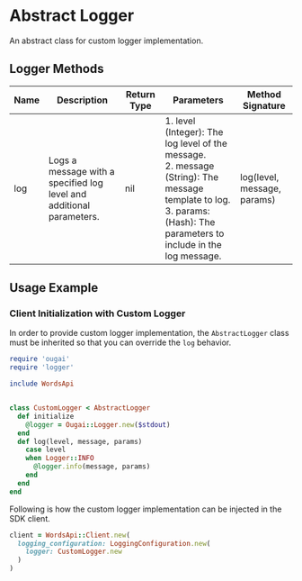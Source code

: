 
# Abstract Logger

An abstract class for custom logger implementation.

## Logger Methods

| Name | Description | Return Type | Parameters | Method Signature |
|  --- | --- | --- | --- | --- |
| log | Logs a message with a specified log level and additional parameters. | nil | 1. level (Integer): The log level of the message.<br>2. message (String): The message template to log.<br>3. params: (Hash): The parameters to include in the log message. | log(level, message, params) |

## Usage Example

### Client Initialization with Custom Logger

In order to provide custom logger implementation, the `AbstractLogger` class must be inherited so that you can override the `log` behavior.

```ruby
require 'ougai'
require 'logger'

include WordsApi


class CustomLogger < AbstractLogger
  def initialize
    @logger = Ougai::Logger.new($stdout)
  end
  def log(level, message, params)
    case level
    when Logger::INFO
      @logger.info(message, params)
    end
  end
end
```

Following is how the custom logger implementation can be injected in the SDK client.

```ruby
client = WordsApi::Client.new(
  logging_configuration: LoggingConfiguration.new(
    logger: CustomLogger.new
  )
)
```

